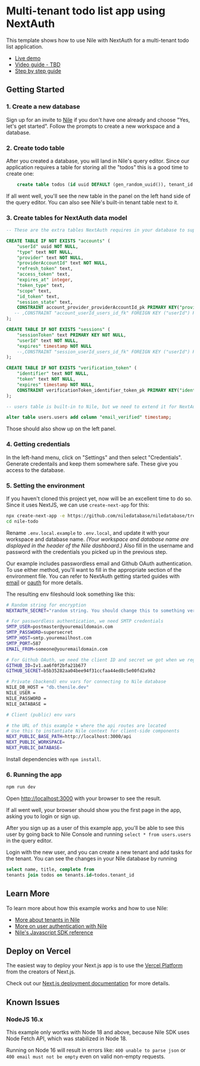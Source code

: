 # Multi-tenant todo list app using NextAuth

This template shows how to use Nile with NextAuth for a multi-tenant todo list application.

- [Live demo](https://nextauth-demo-delta.vercel.app/)
- [Video guide - TBD]()
- [Step by step guide](https://www.thenile.dev/docs/user-authentication/third-party/nextauth)

## Getting Started

### 1. Create a new database

Sign up for an invite to [Nile](https://thenile.dev) if you don't have one already and choose "Yes, let's get started". Follow the prompts to create a new workspace and a database.

### 2. Create todo table

After you created a database, you will land in Nile's query editor. Since our application requires a table for storing all the "todos" this is a good time to create one:

```sql
    create table todos (id uuid DEFAULT (gen_random_uuid()), tenant_id uuid, title varchar(256), complete boolean);
```

If all went well, you'll see the new table in the panel on the left hand side of the query editor. You can also see Nile's built-in tenant table next to it.

### 3. Create tables for NextAuth data model

```sql
-- These are the extra tables NextAuth requires in your database to support

CREATE TABLE IF NOT EXISTS "accounts" (
    "userId" uuid NOT NULL,
    "type" text NOT NULL,
    "provider" text NOT NULL,
    "providerAccountId" text NOT NULL,
    "refresh_token" text,
    "access_token" text,
    "expires_at" integer,
    "token_type" text,
    "scope" text,
    "id_token" text,
    "session_state" text,
    CONSTRAINT account_provider_providerAccountId_pk PRIMARY KEY("provider","providerAccountId")
   -- ,CONSTRAINT "account_userId_users_id_fk" FOREIGN KEY ("userId") REFERENCES "users.users"("id") ON DELETE cascade ON UPDATE no action;
);

CREATE TABLE IF NOT EXISTS "sessions" (
    "sessionToken" text PRIMARY KEY NOT NULL,
    "userId" text NOT NULL,
    "expires" timestamp NOT NULL
    --,CONSTRAINT "session_userId_users_id_fk" FOREIGN KEY ("userId") REFERENCES "users.users"("id") ON DELETE cascade ON UPDATE no action;
);

CREATE TABLE IF NOT EXISTS "verification_token" (
    "identifier" text NOT NULL,
    "token" text NOT NULL,
    "expires" timestamp NOT NULL,
    CONSTRAINT verificationToken_identifier_token_pk PRIMARY KEY("identifier","token")
);

-- users table is built-in to Nile, but we need to extend it for NextAuth

alter table users.users add column "email_verified" timestamp;
```

Those should also show up on the left panel.

### 4. Getting credentials

In the left-hand menu, click on "Settings" and then select "Credentials". Generate credentails and keep them somewhere safe. These give you access to the database.

### 5. Setting the environment

If you haven't cloned this project yet, now will be an excellent time to do so. Since it uses NextJS, we can use `create-next-app` for this:

```bash
npx create-next-app -e https://github.com/niledatabase/niledatabase/tree/main/examples/user_management/NextAuth todo-nextauth
cd nile-todo
```

Rename `.env.local.example` to `.env.local`, and update it with your workspace and database name.
_(Your workspace and database name are displayed in the header of the Nile dashboard.)_
Also fill in the username and password with the credentials you picked up in the previous step.

Our example includes passwordless email and Github OAuth authentication.
To use either method, you'll want to fill in the appropriate section of the environment file.
You can refer to NextAuth getting started guides with [email](https://authjs.dev/getting-started/providers/email-tutorial) or [oauth](https://authjs.dev/getting-started/providers/oauth-tutorial) for more details.

The resulting env fileshould look something like this:

```bash
# Random string for encryption
NEXTAUTH_SECRET="random string. You should change this to something very random."

# For passwordless authentication, we need SMTP credentials
SMTP_USER=postmaster@youremaildomain.com
SMTP_PASSWORD=supersecret
SMTP_HOST=smtp.youremailhost.com
SMTP_PORT=587
EMAIL_FROM=someone@youremaildomain.com

# For Github OAuth, we need the client ID and secret we got when we registered with Github:
GITHUB_ID=Iv1.aa6f0f2bfa21b677
GITHUB_SECRET=b5b35282aa04bee94f31ccfaa44ed8c5e00fd2a9b2

# Private (backend) env vars for connecting to Nile database
NILE_DB_HOST = "db.thenile.dev"
NILE_USER =
NILE_PASSWORD =
NILE_DATABASE =

# Client (public) env vars

# the URL of this example + where the api routes are located
# Use this to instantiate Nile context for client-side components
NEXT_PUBLIC_BASE_PATH=http://localhost:3000/api
NEXT_PUBLIC_WORKSPACE=
NEXT_PUBLIC_DATABASE=
```

Install dependencies with `npm install`.

### 6. Running the app

```bash
npm run dev
```

Open [http://localhost:3000](http://localhost:3000) with your browser to see the result.

If all went well, your browser should show you the first page in the app, asking you to login or sign up.

After you sign up as a user of this example app, you'll be able to see this user by going back to Nile Console and running `select * from users.users` in the query editor.

Login with the new user, and you can create a new tenant and add tasks for the tenant. You can see the changes in your Nile database by running

```sql
select name, title, complete from
tenants join todos on tenants.id=todos.tenant_id
```

## Learn More

To learn more about how this example works and how to use Nile:

- [More about tenants in Nile](https://www.thenile.dev/docs/tenant-management)
- [More on user authentication with Nile](https://www.thenile.dev/docs/user-authentication)
- [Nile's Javascript SDK reference](https://www.thenile.dev/docs/reference/sdk-reference)

## Deploy on Vercel

The easiest way to deploy your Next.js app is to use the [Vercel Platform](https://vercel.com/new?utm_medium=default-template&filter=next.js&utm_source=create-next-app&utm_campaign=create-next-app-readme) from the creators of Next.js.

Check out our [Next.js deployment documentation](https://nextjs.org/docs/deployment) for more details.

## Known Issues

### NodeJS 16.x

This example only wortks with Node 18 and above, because Nile SDK uses Node Fetch API, which was stabilized in Node 18.

Running on Node 16 will result in errors like:
`400 unable to parse json` or `400 email must not be empty` even on valid non-empty requests.
